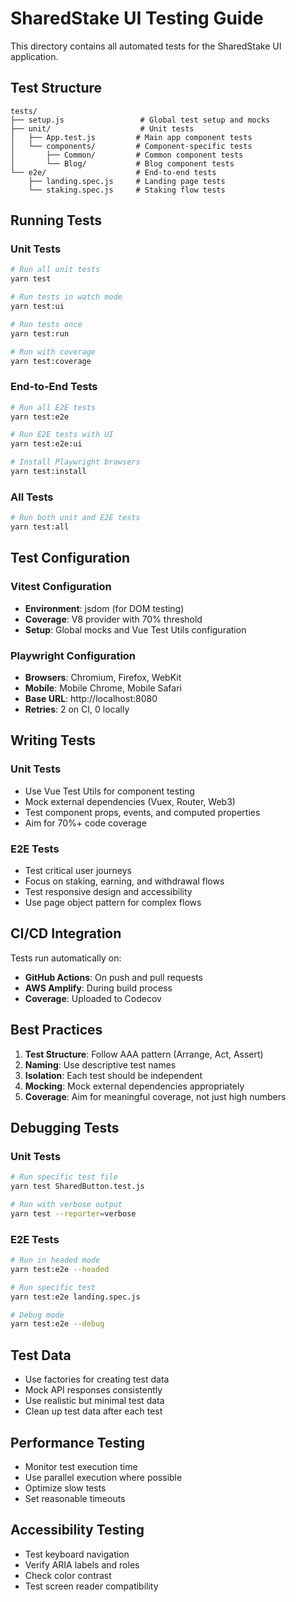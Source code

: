 # SharedStake UI Testing Guide

This directory contains all automated tests for the SharedStake UI application.

## Test Structure

```
tests/
├── setup.js                 # Global test setup and mocks
├── unit/                    # Unit tests
│   ├── App.test.js         # Main app component tests
│   └── components/         # Component-specific tests
│       ├── Common/         # Common component tests
│       └── Blog/           # Blog component tests
└── e2e/                    # End-to-end tests
    ├── landing.spec.js     # Landing page tests
    └── staking.spec.js     # Staking flow tests
```

## Running Tests

### Unit Tests
```bash
# Run all unit tests
yarn test

# Run tests in watch mode
yarn test:ui

# Run tests once
yarn test:run

# Run with coverage
yarn test:coverage
```

### End-to-End Tests
```bash
# Run all E2E tests
yarn test:e2e

# Run E2E tests with UI
yarn test:e2e:ui

# Install Playwright browsers
yarn test:install
```

### All Tests
```bash
# Run both unit and E2E tests
yarn test:all
```

## Test Configuration

### Vitest Configuration
- **Environment**: jsdom (for DOM testing)
- **Coverage**: V8 provider with 70% threshold
- **Setup**: Global mocks and Vue Test Utils configuration

### Playwright Configuration
- **Browsers**: Chromium, Firefox, WebKit
- **Mobile**: Mobile Chrome, Mobile Safari
- **Base URL**: http://localhost:8080
- **Retries**: 2 on CI, 0 locally

## Writing Tests

### Unit Tests
- Use Vue Test Utils for component testing
- Mock external dependencies (Vuex, Router, Web3)
- Test component props, events, and computed properties
- Aim for 70%+ code coverage

### E2E Tests
- Test critical user journeys
- Focus on staking, earning, and withdrawal flows
- Test responsive design and accessibility
- Use page object pattern for complex flows

## CI/CD Integration

Tests run automatically on:
- **GitHub Actions**: On push and pull requests
- **AWS Amplify**: During build process
- **Coverage**: Uploaded to Codecov

## Best Practices

1. **Test Structure**: Follow AAA pattern (Arrange, Act, Assert)
2. **Naming**: Use descriptive test names
3. **Isolation**: Each test should be independent
4. **Mocking**: Mock external dependencies appropriately
5. **Coverage**: Aim for meaningful coverage, not just high numbers

## Debugging Tests

### Unit Tests
```bash
# Run specific test file
yarn test SharedButton.test.js

# Run with verbose output
yarn test --reporter=verbose
```

### E2E Tests
```bash
# Run in headed mode
yarn test:e2e --headed

# Run specific test
yarn test:e2e landing.spec.js

# Debug mode
yarn test:e2e --debug
```

## Test Data

- Use factories for creating test data
- Mock API responses consistently
- Use realistic but minimal test data
- Clean up test data after each test

## Performance Testing

- Monitor test execution time
- Use parallel execution where possible
- Optimize slow tests
- Set reasonable timeouts

## Accessibility Testing

- Test keyboard navigation
- Verify ARIA labels and roles
- Check color contrast
- Test screen reader compatibility